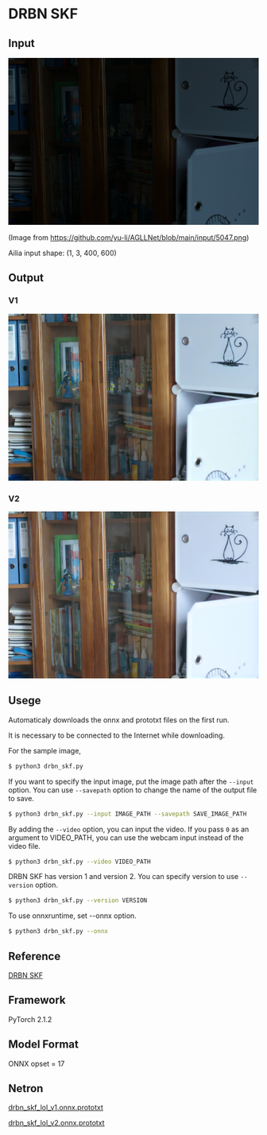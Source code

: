 # DRBN SKF

## Input
![Input](input.png)

(Image from https://github.com/yu-li/AGLLNet/blob/main/input/5047.png)

Ailia input shape: (1, 3, 400, 600)

## Output
### V1
![Output1](output1.png)


### V2
![Output2](output2.png)


## Usege
Automaticaly downloads the onnx and prototxt files on the first run. 

It is necessary to be connected to the Internet while downloading.

For the sample image,
```bash
$ python3 drbn_skf.py
```

If you want to specify the input image, put the image path after the `--input` option. You can use `--savepath` option to change the name of the output file to save.
```bash
$ python3 drbn_skf.py --input IMAGE_PATH --savepath SAVE_IMAGE_PATH
```

By adding the `--video` option, you can input the video.
If you pass `0` as an argument to VIDEO_PATH, you can use the webcam input instead of the video file.
```bash
$ python3 drbn_skf.py --video VIDEO_PATH
```

DRBN SKF has version 1 and version 2. You can specify version to use `--version` option.
```bash
$ python3 drbn_skf.py --version VERSION
```

To use onnxruntime, set --onnx option.
```bash
$ python3 drbn_skf.py --onnx
```

## Reference
[DRBN SKF](https://github.com/langmanbusi/Semantic-Aware-Low-Light-Image-Enhancement/tree/main/DRBN_SKF)


## Framework
PyTorch 2.1.2

## Model Format
ONNX opset = 17

## Netron
[drbn_skf_lol_v1.onnx.prototxt](https://storage.googleapis.com/ailia-models/drbn_skf/drbn_slf_lol_v1.onnx.prototxt)

[drbn_skf_lol_v2.onnx.prototxt](https://storage.googleapis.com/ailia-models/drbn_skf/drbn_slf_lol_v2.onnx.prototxt)
